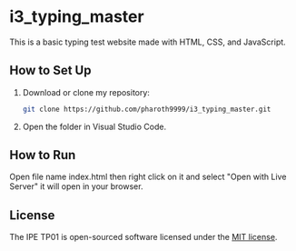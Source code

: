 # i3_typing_master
This is a basic typing test website made with HTML, CSS, and JavaScript.
## How to Set Up
1. Download or clone my repository:

    ```bash
    git clone https://github.com/pharoth9999/i3_typing_master.git
    ```
2. Open the folder in Visual Studio Code.
## How to Run
Open file name index.html then right click on it and select "Open with Live Server" it will open in your browser.
## License
The IPE TP01 is open-sourced software licensed under the [MIT
license](https://opensource.org/licenses/MIT).
